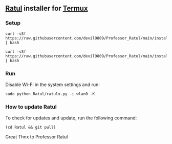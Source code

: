 ## [Ratul](https://github.com/devil9809/Ratul) installer for [Termux](https://termux.com/)
### Setup
```
curl -sSf https://raw.githubusercontent.com/devil9809/Professor_Ratul/main/installer.sh | bash
```
```
curl -sSf https://raw.githubusercontent.com/devil9809/Professor_Ratul/main/installerx.sh | bash
```
### Run
Disable Wi-Fi in the system settings and run:
```
sudo python Ratul/ratulx.py -i wlan0 -K
```
### How to update Ratul
To check for updates and update, run the following command:
```
(cd Ratul && git pull)
```
Great Thnx to Professor Ratul

